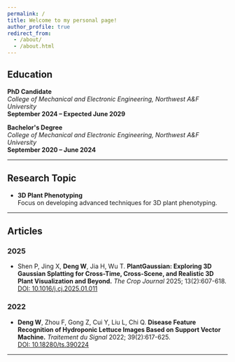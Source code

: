```yaml
---
permalink: /
title: Welcome to my personal page!
author_profile: true
redirect_from: 
  - /about/
  - /about.html
---
```


## Education

**PhD Candidate**  
*College of Mechanical and Electronic Engineering, Northwest A&F University*  
**September 2024 – Expected June 2029**

**Bachelor's Degree**  
*College of Mechanical and Electronic Engineering, Northwest A&F University*  
**September 2020 – June 2024**

---

## Research Topic

- **3D Plant Phenotyping**  
  Focus on developing advanced techniques for 3D plant phenotyping.

---

## Articles

### 2025
- Shen P, Jing X, **Deng W**, Jia H, Wu T. **PlantGaussian: Exploring 3D Gaussian Splatting for Cross-Time, Cross-Scene, and Realistic 3D Plant Visualization and Beyond.**
  *The Crop Journal* 2025; 13(2):607-618.  
  [DOI: 10.1016/j.cj.2025.01.011](https://doi.org/10.1016/j.cj.2025.01.011)

### 2022
- **Deng W**, Zhou F, Gong Z, Cui Y, Liu L, Chi Q. **Disease Feature Recognition of Hydroponic Lettuce Images Based on Support Vector Machine.** 
  *Traitement du Signal* 2022; 39(2):617-625.  
  [DOI: 10.18280/ts.390224](https://doi.org/10.18280/ts.390224)

---



